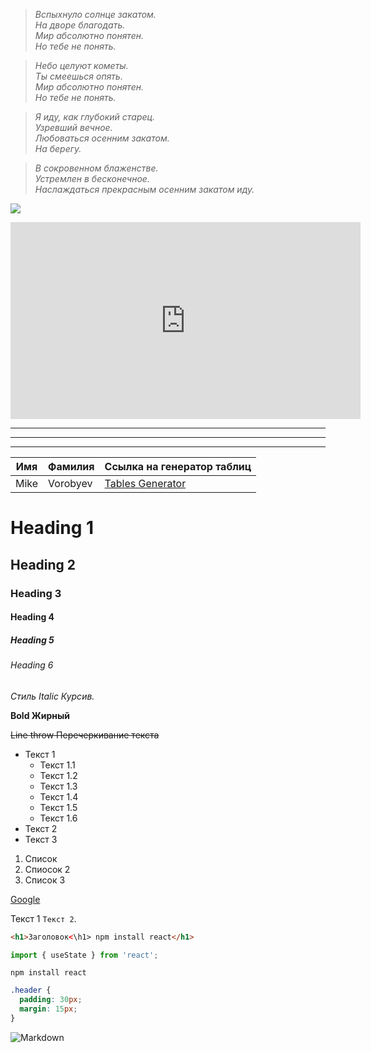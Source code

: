 <!--Цитаты-->

> _Вспыхнуло солнце закатом.\
> На дворе благодать.\
> Мир абсолютно понятен.\
> Но тебе не понять._

> _Небо целуют кометы.\
> Ты смеешься опять.\
> Мир абсолютно понятен.\
> Но тебе не понять._

> _Я иду, как глубокий старец.\
> Узревший вечное.\
> Любоваться осенним закатом.\
> На берегу._

> _В сокровенном блаженстве.\
> Устремлен в бесконечное.\
> Наслаждаться прекрасным осенним закатом иду._

<!--YouTube Видео-->

[![](https://i.ytimg.com/vi/rX3W5evpeJE/hqdefault.jpg)](https://www.youtube.com/watch?v=rX3W5evpeJE&t=81s)

<iframe width="560" height="315" src="https://www.youtube.com/embed/rX3W5evpeJE?si=A91SZeY2oCe4sQcm" title="YouTube video player" frameborder="0" allow="accelerometer; autoplay; clipboard-write; encrypted-media; gyroscope; picture-in-picture; web-share" allowfullscreen></iframe>

<!--Горизонтальные Разделители-->

---

---

---

<!--Таблицы-->

| Имя  | Фамилия  | Ссылка на генератор таблиц                                          |
| ---- | -------- | ------------------------------------------------------------------- |
| Mike | Vorobyev | [Tables Generator](https://www.tablesgenerator.com/markdown_tables) |

<!--Заголовки-->

# Heading 1

## Heading 2

### Heading 3

#### Heading 4

##### Heading 5

###### Heading 6

<!--Выделения-->

_Стиль Italic Курсив._

**Bold Жирный**

~~Line throw Перечеркивание текста~~

<!--Списки-->

- Текст 1
  - Текст 1.1
  - Текст 1.2
  - Текст 1.3
  - Текст 1.4
  - Текст 1.5
  - Текст 1.6
- Текст 2
- Текст 3

1. Список
2. Спиосок 2
3. Список 3

<!--Ссылки-->

[Google](https://google.com)

<!--Код-->

Текст 1 `Текст 2`.

```html
<h1>Заголовок<\h1> npm install react</h1>
```

```javascript
import { useState } from 'react';
```

```
npm install react
```

```css
.header {
  padding: 30px;
  margin: 15px;
}
```

<!--Картинки-->

![Markdown](https://upload.wikimedia.org/wikipedia/commons/thumb/4/48/Markdown-mark.svg/1920px-Markdown-mark.svg.png)
